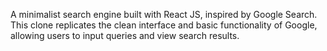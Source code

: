 A minimalist search engine built with React JS, inspired by Google Search. This clone replicates the clean interface and basic functionality of Google, allowing users to input queries and view search results.